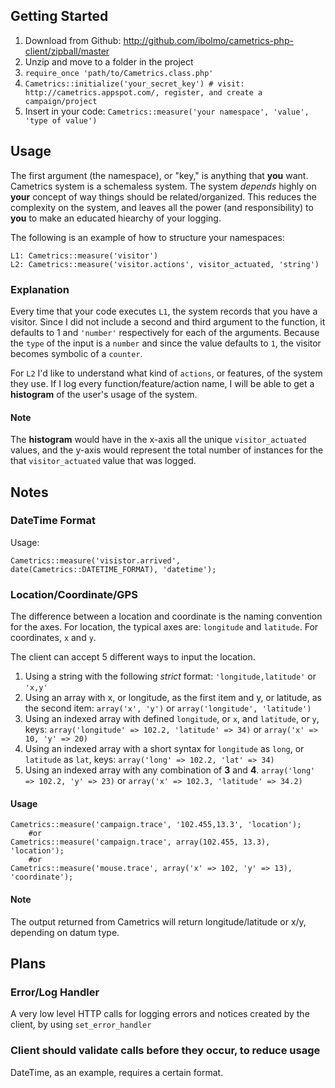 Getting Started
---------------

 1. Download from Github: http://github.com/ibolmo/cametrics-php-client/zipball/master
 2. Unzip and move to a folder in the project
 3. `require_once 'path/to/Cametrics.class.php'`
 4. `Cametrics::initialize('your_secret_key') # visit: http://cametrics.appspot.com/, register, and create a campaign/project` 
 5. Insert in your code:
    `Cametrics::measure('your namespace', 'value', 'type of value')`

Usage
-----
The first argument (the namespace), or "key," is anything that **you** want. Cametrics system is a schemaless system. The system *depends* highly on **your** concept of way things should be related/organized. This reduces the complexity on the system, and leaves all the power (and responsibility) to **you** to make an educated hiearchy of your logging.

The following is an example of how to structure your namespaces:

    L1: Cametrics::measure('visitor')
    L2: Cametrics::measure('visitor.actions', visitor_actuated, 'string')

### Explanation
Every time that your code executes `L1`, the system records that you have a visitor. Since I did not include a second and third argument to the function, it defaults to 1 and `'number'` respectively for each of the arguments. Because the `type` of the input is a `number` and since the value defaults to `1`, the visitor becomes symbolic of a `counter`.

For `L2` I'd like to understand what kind of `actions`, or features, of the system they use. If I log every function/feature/action name, I will be able to get a **histogram** of the user's usage of the system. 

#### Note
The **histogram** would have in the x-axis all the unique `visitor_actuated` values, and the y-axis would represent the total number of instances for the that `visitor_actuated` value that was logged. 

    
Notes
-----
### DateTime Format
Usage:

    Cametrics::measure('visistor.arrived', date(Cametrics::DATETIME_FORMAT), 'datetime');

### Location/Coordinate/GPS
The difference between a location and coordinate is the naming convention for the axes. For location, the typical axes are: `longitude` and `latitude`. For coordinates, `x` and `y`. 

The client can accept 5 different ways to input the location.

1. Using a string with the following *strict* format: 
    `'longitude,latitude'` or `'x,y'`
2. Using an array with x, or longitude, as the first item and y, or latitude, as the second item:
    `array('x', 'y')` or `array('longitude', 'latitude')`
3. Using an indexed array with defined `longitude`, or `x`, and `latitude`, or `y`, keys:
    `array('longitude' => 102.2, 'latitude' => 34)` or `array('x' => 10, 'y' => 20)`
4. Using an indexed array with a short syntax for `longitude` as `long`, or `latitude` as `lat`, keys:
    `array('long' => 102.2, 'lat' => 34)`
5. Using an indexed array with any combination of **3** and **4**.
    `array('long' => 102.2, 'y' => 23)` or `array('x' => 102.3, 'latitude' => 34.2)`
    
#### Usage
    Cametrics::measure('campaign.trace', '102.455,13.3', 'location');
        #or
    Cametrics::measure('campaign.trace', array(102.455, 13.3), 'location');
        #or
    Cametrics::measure('mouse.trace', array('x' => 102, 'y' => 13), 'coordinate');

#### Note
The output returned from Cametrics will return longitude/latitude or x/y, depending on datum type.

Plans
-----
### Error/Log Handler
A very low level HTTP calls for logging errors and notices created by the client, by using `set_error_handler`

### Client should validate calls before they occur, to reduce usage
DateTime, as an example, requires a certain format.